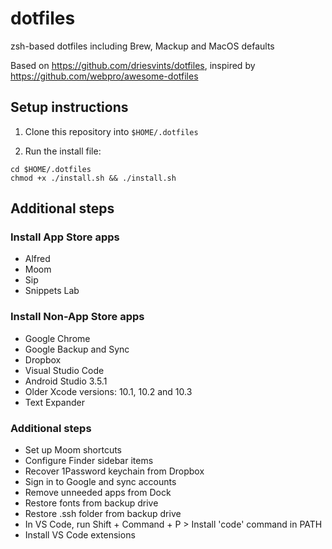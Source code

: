 # dotfiles

zsh-based dotfiles including Brew, Mackup and MacOS defaults

Based on https://github.com/driesvints/dotfiles, inspired by https://github.com/webpro/awesome-dotfiles

## Setup instructions

1. Clone this repository into `$HOME/.dotfiles`

2. Run the install file:

```
cd $HOME/.dotfiles
chmod +x ./install.sh && ./install.sh
```

## Additional steps

### Install App Store apps

- Alfred
- Moom
- Sip
- Snippets Lab

### Install Non-App Store apps

- Google Chrome
- Google Backup and Sync
- Dropbox
- Visual Studio Code
- Android Studio 3.5.1
- Older Xcode versions: 10.1, 10.2 and 10.3
- Text Expander

### Additional steps

- Set up Moom shortcuts
- Configure Finder sidebar items
- Recover 1Password keychain from Dropbox
- Sign in to Google and sync accounts
- Remove unneeded apps from Dock
- Restore fonts from backup drive
- Restore .ssh folder from backup drive
- In VS Code, run Shift + Command + P > Install 'code' command in PATH
- Install VS Code extensions
